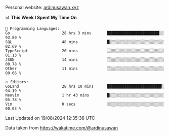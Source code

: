 Personal website: [ardinusawan.xyz](https://ardinusawan.xyz)

<!--START_SECTION:waka-->
📊 **This Week I Spent My Time On** 

```text
💬 Programming Languages: 
Go                       28 hrs 3 mins       ███████████████████████░░   93.80 % 
SQL                      48 mins             █░░░░░░░░░░░░░░░░░░░░░░░░   02.69 % 
TypeScript               20 mins             ░░░░░░░░░░░░░░░░░░░░░░░░░   01.13 % 
JSON                     14 mins             ░░░░░░░░░░░░░░░░░░░░░░░░░   00.78 % 
Other                    11 mins             ░░░░░░░░░░░░░░░░░░░░░░░░░   00.66 % 

🔥 Editors: 
GoLand                   28 hrs 10 mins      ████████████████████████░   94.19 % 
Neovim                   1 hr 43 mins        █░░░░░░░░░░░░░░░░░░░░░░░░   05.78 % 
Vim                      0 secs              ░░░░░░░░░░░░░░░░░░░░░░░░░   00.03 % 
```


 Last Updated on 19/08/2024 12:35:36 UTC
<!--END_SECTION:waka-->
Data taken from https://wakatime.com/@ardinusawan
